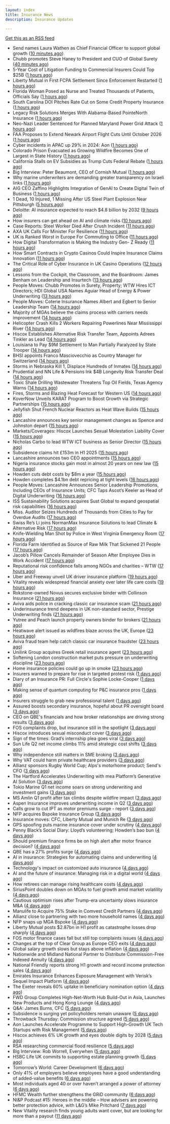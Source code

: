 ```yaml
---
layout: index
title: Insurance News
description: Insurance Updates

---
```


[Get this as an RSS feed](/insurance.rss)

<!-- news_marker starts -->
- Send names Laura Wathen as Chief Financial Officer to support global growth ([10 minutes ago](https://www.reinsurancene.ws/send-names-laura-wathen-as-chief-financial-officer-to-support-global-growth/))
- Chubb promotes Steve Haney to President and CUO of Global Surety ([40 minutes ago](https://www.reinsurancene.ws/chubb-promotes-steve-haney-to-president-and-cuo-of-global-surety/))
- 5-Year Cost of Litigation Funding to Commercial Insurers Could Top $25B ([1 hours ago](https://www.insurancejournal.com/news/national/2025/08/12/835334.htm))
- Liberty Mutual in First FCPA Settlement Since Enforcement Restarted ([1 hours ago](https://www.insurancejournal.com/news/national/2025/08/12/835328.htm))
- Florida Woman Posed as Nurse and Treated Thousands of Patients, Officials Say ([1 hours ago](https://www.insurancejournal.com/news/southeast/2025/08/12/835185.htm))
- South Carolina DOI Pitches Rate Cut on Some Credit Property Insurance ([1 hours ago](https://www.insurancejournal.com/news/southeast/2025/08/12/835286.htm))
- Legacy Risk Solutions Merges With Alabama-Based PointeNorth Insurance ([1 hours ago](https://www.insurancejournal.com/news/southeast/2025/08/12/835221.htm))
- Neo-Nazi Leader Sentenced for Planned Maryland Power Grid Attack ([1 hours ago](https://www.insurancejournal.com/news/east/2025/08/12/835275.htm))
- FAA Proposes to Extend Newark Airport Flight Cuts Until October 2026 ([1 hours ago](https://www.insurancejournal.com/news/east/2025/08/12/835278.htm))
- Cyber incidents in APAC up 29% in 2024: Aon ([1 hours ago](https://www.reinsurancene.ws/cyber-incidents-in-apac-up-29-in-2024-aon/))
- Colorado Prison Evacuated as Growing Wildfire Becomes One of Largest in State History ([1 hours ago](https://www.insurancejournal.com/news/west/2025/08/12/835345.htm))
- California Stalls on EV Subsidies as Trump Cuts Federal Rebate ([1 hours ago](https://www.insurancejournal.com/news/west/2025/08/12/835324.htm))
- Big Interview: Peter Beaumont, CEO of Cornish Mutual ([1 hours ago](https://www.postonline.co.uk/commercial/7957996/big-interview-peter-beaumont-ceo-of-cornish-mutual))
- Why marine underwriters are demanding greater transparency on Israeli links ([1 hours ago](https://www.postonline.co.uk/lloyd%E2%80%99slondon/7958862/why-marine-underwriters-are-demanding-greater-transparency-on-israeli-links))
- AIG CEO Zaffino Highlights Integration of GenAI to Create Digital Twin of Business ([1 hours ago](https://www.insurancejournal.com/news/national/2025/08/12/835219.htm))
- 1 Dead, 10 Injured, 1 Missing After US Steel Plant Explosion Near Pittsburgh ([5 hours ago](https://www.insurancejournal.com/news/east/2025/08/11/835339.htm))
- Deloitte: AI insurance expected to reach $4.8 billion by 2032 ([9 hours ago](https://www.dig-in.com/news/deloitte-ai-insurance-expected-to-reach-4-8-billion-by-2032))
- How insurers can get ahead on AI and climate risks ([10 hours ago](https://www.dig-in.com/news/how-insurers-can-get-ahead-on-ai-and-climate-risks))
- Case Reports: Steel Worker Died After Crush Incident ([11 hours ago](https://insurance-edge.net/2025/08/11/case-reports-steel-worker-died-after-crush-incident/))
- AXA UK Calls For Minister For Resilience ([11 hours ago](https://insurance-edge.net/2025/08/11/axa-uk-calls-for-minister-for-resilience/))
- UK is Ranked Worst in Europe For Commuting to Office ([11 hours ago](https://insurance-edge.net/2025/08/11/uk-is-ranked-worst-in-europe-for-commuting-to-office/))
- How Digital Transformation is Making the Industry Gen- Z Ready ([11 hours ago](https://insurance-edge.net/2025/08/11/how-digital-transformation-is-making-the-industry-gen-z-ready/))
- How Smart Contracts in Crypto Casinos Could Inspire Insurance Claims Innovation ([11 hours ago](https://insurance-edge.net/2025/08/11/how-smart-contracts-in-crypto-casinos-could-inspire-insurance-claims-innovation/))
- The Critical Role of Cyber Insurance in UK Casino Operations ([12 hours ago](https://insurance-edge.net/2025/08/11/the-critical-role-of-cyber-insurance-in-uk-casino-operations/))
- Lessons from the Cockpit, the Classroom, and the Boardroom: James Benham on Leadership and Insurtech ([13 hours ago](https://www.insurtechinsights.com/lessons-from-the-cockpit-the-classroom-and-the-boardroom-james-benham-on-leadership-and-insurtech/))
- People Moves: Chubb Promotes in Surety, Property; WTW Hires ICT Directors; HDI Global USA Names Aguiar Head of Energy & Power Underwriting ([13 hours ago](https://www.insurancejournal.com/news/national/2025/08/11/835252.htm))
- People Moves: Coterie Insurance Names Albert and Egbert to Senior Leadership Team ([14 hours ago](https://www.insurancejournal.com/news/midwest/2025/08/11/835265.htm))
- Majority of MGAs believe the claims process with carriers needs improvement ([14 hours ago](https://www.reinsurancene.ws/majority-of-mgas-believe-the-claims-process-with-carriers-needs-improvement/))
- Helicopter Crash Kills 2 Workers Repairing Powerlines Near Mississippi River ([14 hours ago](https://www.insurancejournal.com/news/midwest/2025/08/11/835246.htm))
- Hiscox Establishes Alternative Risk Transfer Team, Appoints Adrees Tinkler as Lead ([14 hours ago](https://www.insurtechinsights.com/hiscox-establishes-alternative-risk-transfer-team-appoints-adrees-tinkler-as-lead/))
- Louisiana to Pay $9M Settlement to Man Partially Paralyzed by State Trooper ([14 hours ago](https://www.insurancejournal.com/news/southcentral/2025/08/11/835242.htm))
- BHSI appoints Franco Masciovecchio as Country Manager for Switzerland ([14 hours ago](https://www.reinsurancene.ws/bhsi-appoints-franco-masciovecchio-as-country-manager-for-switzerland/))
- Storms in Nebraska Kill 1, Displace Hundreds of Inmates ([14 hours ago](https://www.insurancejournal.com/news/midwest/2025/08/11/835239.htm))
- Prudential and NN Life & Pensions Ink $4B Longevity Risk Transfer Deal ([14 hours ago](https://www.insurtechinsights.com/prudential-and-nn-life-pensions-ink-4b-longevity-risk-transfer-deal/))
- Toxic Shale Drilling Wastewater Threatens Top Oil Fields, Texas Agency Warns ([14 hours ago](https://www.insurancejournal.com/news/southcentral/2025/08/11/835233.htm))
- Fires, Storms and Blazing Heat Forecast for Western US ([14 hours ago](https://www.insurancejournal.com/news/west/2025/08/11/835229.htm))
- KoverNow Unveils KARAT Program to Boost Growth via Strategic Partnerships ([15 hours ago](https://www.insurtechinsights.com/kovernow-unveils-karat-program-to-boost-growth-via-strategic-partnerships/))
- Jellyfish Shut French Nuclear Reactors as Heat Wave Builds ([15 hours ago](https://www.insurancejournal.com/news/international/2025/08/11/835225.htm))
- Lancashire announces key senior management changes as Spence and Johnston depart ([15 hours ago](https://www.reinsurancene.ws/lancashire-announces-key-senior-management-changes-as-spence-and-johnston-depart/))
- Markets/Coverages: Hiscox Launches Sexual Molestation Liability Cover ([15 hours ago](https://www.insurancejournal.com/news/international/2025/08/11/835215.htm))
- Nicholas Carbo to lead WTW ICT business as Senior Director ([15 hours ago](https://www.reinsurancene.ws/nicholas-carbo-to-lead-wtw-ict-business-as-senior-director/))
- Subsidence claims hit £153m in H1 2025 ([15 hours ago](https://www.postonline.co.uk/claims/7958872/subsidence-claims-hit-%C2%A3153m-in-h1-2025))
- Lancashire announces two CEO appointments ([15 hours ago](https://www.postonline.co.uk/lloyd%E2%80%99slondon/7958870/lancashire-announces-two-ceo-appointments))
- Nigeria insurance stocks gain most in almost 20 years on new law ([15 hours ago](https://www.dig-in.com/articles/nigeria-insurance-stocks-gain-most-20-years-on-new-law))
- Howden cuts debt costs by $8m a year ([15 hours ago](https://www.postonline.co.uk/news/7958871/howden-cuts-debt-costs-by-8m-a-year))
- Howden completes $4.1bn debt repricing at tight levels ([16 hours ago](https://www.reinsurancene.ws/howden-completes-4-1bn-debt-repricing-at-tight-levels/))
- People Moves: Lancashire Announces Senior Leadership Promotions, Including CEOs of Insurance Units; CFC Taps Ascot’s Keeler as Head of Digital Underwriting ([16 hours ago](https://www.insurancejournal.com/news/international/2025/08/11/835191.htm))
- ISS Sustainability Solutions acquires Sust Global to expand geospatial risk capabilities ([16 hours ago](https://www.reinsurancene.ws/iss-sustainability-solutions-acquires-sust-global-to-expand-geospatial-risk-capabilities/))
- Miss. Auditor Seizes Hundreds of Thousands from Cities to Pay for Overdue Audits ([17 hours ago](https://www.insurancejournal.com/news/southeast/2025/08/11/835181.htm))
- Swiss Re’s Li joins NormanMax Insurance Solutions to lead Climate & Alternative Risk ([17 hours ago](https://www.reinsurancene.ws/swiss-res-li-joins-normanmax-insurance-solutions-to-lead-climate-alternative-risk/))
- Knife-Wielding Man Shot by Police in West Virginia Emergency Room ([17 hours ago](https://www.insurancejournal.com/news/southeast/2025/08/11/835178.htm))
- Florida Farm Identified as Source of Raw Milk That Sickened 21 People ([17 hours ago](https://www.insurancejournal.com/news/southeast/2025/08/11/835170.htm))
- Jacob’s Pillow Cancels Remainder of Season After Employee Dies in Work Accident ([17 hours ago](https://www.insurancejournal.com/news/east/2025/08/11/835168.htm))
- Reputational risk confidence falls among NGOs and charities – WTW ([17 hours ago](https://www.insurancebusinessmag.com/uk/news/non-profits/reputational-risk-confidence-falls-among-ngos-and-charities--wtw-545741.aspx))
- Uber and Freeway unveil UK driver insurance platform ([19 hours ago](https://www.postonline.co.uk/personal/7958864/uber-and-freeway-unveil-uk-driver-insurance-platform))
- Vitality reveals widespread financial anxiety over later life care costs ([19 hours ago](https://ifamagazine.com/vitality-reveals-widespread-financial-anxiety-over-later-life-care-costs/))
- Rokstone-owned Novus secures exclusive binder with Collinson Insurance ([21 hours ago](https://www.insurancebusinessmag.com/uk/news/breaking-news/rokstoneowned-novus-secures-exclusive-binder-with-collinson-insurance-545690.aspx))
- Aviva aids police in cracking classic car insurance scam ([21 hours ago](https://www.postonline.co.uk/claims/7958866/aviva-aids-police-in-cracking-classic-car-insurance-scam))
- Underinsurance trend deepens in UK non-standard sector, Prestige Underwriting finds ([21 hours ago](https://www.insurancebusinessmag.com/uk/news/breaking-news/underinsurance-trend-deepens-in-uk-nonstandard-sector-prestige-underwriting-finds-545681.aspx))
- Yutree and Peach launch property owners binder for brokers ([21 hours ago](https://www.insurancebusinessmag.com/uk/news/property-insurance/yutree-and-peach-launch-property-owners-binder-for-brokers-545680.aspx))
- Heatwave alert issued as wildfires blaze across the UK, Europe ([23 hours ago](https://www.insurancebusinessmag.com/uk/news/catastrophe/heatwave-alert-issued-as-wildfires-blaze-across-the-uk-europe-545668.aspx))
- Aviva fraud team help catch classic car insurance fraudster ([23 hours ago](https://www.insurancebusinessmag.com/uk/news/auto-motor/aviva-fraud-team-help-catch-classic-car-insurance-fraudster-545667.aspx))
- Unilink Group acquires Greek retail insurance agent ([23 hours ago](https://www.insurancebusinessmag.com/uk/news/breaking-news/unilink-group-acquires-greek-retail-insurance-agent-545666.aspx))
- Softening London construction market puts pressure on underwriting discipline ([23 hours ago](https://www.insurancebusinessmag.com/uk/news/construction-engineering/softening-london-construction-market-puts-pressure-on-underwriting-discipline-545665.aspx))
- Home insurance policies could go up in smoke ([23 hours ago](https://www.insurancebusinessmag.com/uk/news/property-insurance/home-insurance-policies-could-go-up-in-smoke-545663.aspx))
- Insurers warned to prepare for rise in targeted protest risk ([1 days ago](https://www.postonline.co.uk/risk-management/7958207/insurers-warned-to-prepare-for-rise-in-targeted-protest-risk))
- Diary of an Insurance PR: Full Circle's Sophie Locke-Cooper ([1 days ago](https://www.postonline.co.uk/people/7957975/diary-of-an-insurance-pr-full-circles-sophie-locke-cooper))
- Making sense of quantum computing for P&C insurance pros ([1 days ago](https://www.dig-in.com/opinion/making-sense-of-quantum-computing-for-p-c-insurance-pros))
- Insurers struggle to grab new professional talent ([1 days ago](https://www.dig-in.com/news/insurers-struggle-to-grab-new-professional-talent))
- Assured boosts secondary insurance, hopeful about PR oversight board ([3 days ago](https://www.dig-in.com/news/assured-boosts-secondary-insurance-hopeful-about-pr-oversight-board))
- CEO on QBE's financials and how broker relationships are driving strong results ([3 days ago](https://www.insurancebusinessmag.com/uk/news/breaking-news/ceo-on-qbes-financials-and-how-broker-relationships-are-driving-strong-results-545610.aspx))
- FOS complaints drop, but insurance still in the spotlight ([3 days ago](https://www.insurancebusinessmag.com/uk/news/breaking-news/fos-complaints-drop-but-insurance-still-in-the-spotlight-545600.aspx))
- Hiscox introduces sexual misconduct cover ([3 days ago](https://www.postonline.co.uk/commercial/7958861/hiscox-introduces-sexual-misconduct-cover))
- Sign of the times: Grad’s internship plea goes viral ([3 days ago](https://www.postonline.co.uk/news/7958858/sign-of-the-times-grad%E2%80%99s-internship-plea-goes-viral))
- Sun Life Q2 net income climbs 11% amid strategic cost shifts ([3 days ago](https://www.insurancebusinessmag.com/uk/news/breaking-news/sun-life-q2-net-income-climbs-11-amid-strategic-cost-shifts-545533.aspx))
- Why independence still matters in SME broking ([3 days ago](https://www.insurancebusinessmag.com/uk/news/breaking-news/why-independence-still-matters-in-sme-broking-545531.aspx))
- Why VAT could harm private healthcare providers ([3 days ago](https://ifamagazine.com/why-vat-could-harm-private-healthcare-providers/))
- Allianz sponsors Rugby World Cup; Alps's motorhome product; Send's CFO ([3 days ago](https://www.postonline.co.uk/news/7958853/allianz-sponsors-rugby-world-cup-alpss-motorhome-product-sends-cfo))
- The Hartford Accelerates Underwriting with mea Platform’s Generative AI Solution ([3 days ago](https://www.insurtechinsights.com/the-hartford-accelerates-underwriting-with-mea-platforms-generative-ai-solution/))
- Tokio Marine Q1 net income soars on strong underwriting and investment gains ([3 days ago](https://www.insurancebusinessmag.com/uk/news/breaking-news/tokio-marine-q1-net-income-soars-on-strong-underwriting-and-investment-gains-545506.aspx))
- MS Amlin Q1 profit after tax climbs despite wildfire impact ([3 days ago](https://www.insurancebusinessmag.com/uk/news/breaking-news/ms-amlin-q1-profit-after-tax-climbs-despite-wildfire-impact-545503.aspx))
- Aspen Insurance improves underwriting income in Q2 ([3 days ago](https://www.insurancebusinessmag.com/uk/news/breaking-news/aspen-insurance-improves-underwriting-income-in-q2-545500.aspx))
- Calls grow to cut IPT as motor premiums surge - report ([3 days ago](https://www.insurancebusinessmag.com/uk/news/auto-motor/calls-grow-to-cut-ipt-as-motor-premiums-surge--report-545497.aspx))
- NFP acquires Bspoke Insurance Group ([3 days ago](https://www.insurancebusinessmag.com/uk/news/breaking-news/nfp-acquires-bspoke-insurance-group-545496.aspx))
- Insurance moves: CFC, Liberty Mutual and Munich Re ([3 days ago](https://www.insurancebusinessmag.com/uk/news/breaking-news/insurance-moves-cfc-liberty-mutual-and-munich-re-545495.aspx))
- GPS spoofing puts marine insurance cover under scrutiny ([4 days ago](https://www.insurancebusinessmag.com/uk/news/marine/gps-spoofing-puts-marine-insurance-cover-under-scrutiny-545493.aspx))
- Penny Black’s Social Diary: Lloyd’s volunteering; Howden’s bao bun ([4 days ago](https://www.postonline.co.uk/people/7958082/penny-black%E2%80%99s-social-diary-lloyd%E2%80%99s-volunteering-howden%E2%80%99s-bao-bun))
- Should premium finance firms be on high alert after motor finance decision? ([4 days ago](https://www.postonline.co.uk/regulation/7958311/should-premium-finance-firms-be-on-high-alert-after-motor-finance-decision))
- QBE has a 27% profits surge ([4 days ago](https://www.insurancebusinessmag.com/uk/news/breaking-news/qbe-has-a-27-profits-surge-545459.aspx))
- AI in insurance: Strategies for automating claims and underwriting ([4 days ago](https://www.dig-in.com/opinion/strategies-for-automating-claims-and-underwriting-with-ai))
- Technology's impact on customized auto insurance ([4 days ago](https://www.dig-in.com/opinion/how-telematics-will-customize-auto-insurance))
- AI and the future of insurance: Managing risk in a digital world ([4 days ago](https://www.dig-in.com/opinion/using-ai-to-manage-risk-in-a-digital-world))
- How retirees can manage rising healthcare costs ([4 days ago](https://www.dig-in.com/news/fidelity-retiree-health-care-costs-on-the-rise))
- SiriusPoint doubles down on MGAs to fuel growth amid market volatility ([4 days ago](https://www.insurancebusinessmag.com/uk/news/breaking-news/siriuspoint-doubles-down-on-mgas-to-fuel-growth-amid-market-volatility-545405.aspx))
- Cautious optimism rises after Trump-era uncertainty slows insurance M&A ([4 days ago](https://www.insurancebusinessmag.com/uk/news/breaking-news/cautious-optimism-rises-after-trumpera-uncertainty-slows-insurance-manda-545403.aspx))
- Manulife to Acquire 75% Stake in Comvest Credit Partners ([4 days ago](https://www.insurtechinsights.com/manulife-to-acquire-75-stake-in-comvest-credit-partners/))
- Allianz close to partnering with two more household names ([4 days ago](https://www.postonline.co.uk/news/7958857/allianz-close-to-partnering-with-two-more-household-names))
- NFP snaps up MGA Bspoke ([4 days ago](https://www.postonline.co.uk/news/7958856/nfp-snaps-up-mga-bspoke))
- Liberty Mutual posts $2.87bn in H1 profit as catastrophe losses drop sharply ([4 days ago](https://www.insurancebusinessmag.com/uk/news/breaking-news/liberty-mutual-posts-2-87bn-in-h1-profit-as-catastrophe-losses-drop-sharply-545370.aspx))
- FOS motor finance cases fall but still top complaints issues ([4 days ago](https://www.postonline.co.uk/personal/7958855/fos-motor-finance-cases-fall-but-still-top-complaints-issues))
- Changes at the top of Clear Group as Europe CEO exits ([4 days ago](https://www.postonline.co.uk/news/7958854/changes-at-the-top-of-clear-group-as-europe-ceo-exits))
- Global salary growth slows but stays above inflation ([4 days ago](https://www.insurancebusinessmag.com/uk/news/breaking-news/global-salary-growth-slows-but-stays-above-inflation-545395.aspx))
- Nationwide and Midland National Partner to Distribute Commission-Free Indexed Annuity ([4 days ago](https://www.insurtechinsights.com/nationwide-and-midland-national-partner-to-distribute-commission-free-indexed-annuity/))
- National Friendly reports strong H1 growth and record income protection sales ([4 days ago](https://ifamagazine.com/national-friendly-reports-strong-h1-growth-and-record-income-protection-sales/))
- Emirates Insurance Enhances Exposure Management with Verisk’s Sequel Impact Platform ([4 days ago](https://www.insurtechinsights.com/emirates-insurance-enhances-exposure-management-with-verisks-sequel-impact-platform/))
- The Exeter reveals 60% uptake in beneficiary nomination option ([4 days ago](https://ifamagazine.com/the-exeter-reveals-60-uptake-in-beneficiary-nomination-option/))
- FWD Group Completes High-Net-Worth Hub Build-Out in Asia, Launches New Products and Hong Kong Lounge ([4 days ago](https://www.insurtechinsights.com/fwd-group-completes-high-net-worth-hub-build-out-in-asia-launches-new-products-and-hong-kong-lounge/))
- Q&A: James Burns, CFC ([5 days ago](https://www.postonline.co.uk/technology/7957874/qa-james-burns-cfc))
- Subsidence is surging yet policyholders remain unaware ([5 days ago](https://www.postonline.co.uk/claims/7958244/subsidence-is-surging-yet-policyholders-remain-unaware))
- Throwback Thursday: Commission structure agreed ([5 days ago](https://www.postonline.co.uk/broker/7956760/throwback-thursday-commission-structure-agreed))
- Aon Launches Accelerate Programme to Support High-Growth UK Tech Startups with Risk Management ([5 days ago](https://www.insurtechinsights.com/aon-launches-accelerate-programme-to-support-high-growth-uk-tech-startups-with-risk-management/))
- Hiscox achieves 6% UK growth and eyes double digits by 2028 ([5 days ago](https://www.postonline.co.uk/commercial/7958852/hiscox-achieves-6-uk-growth-and-eyes-double-digits-by-2028))
- RSA researching commercial flood resilience ([5 days ago](https://www.postonline.co.uk/commercial/7958851/rsa-researching-commercial-flood-resilience))
- Big Interview: Rob Worrell, Everywhen ([5 days ago](https://www.postonline.co.uk/broker/7958100/big-interview-rob-worrell-everywhen))
- HSBC Life UK commits to supporting estate planning growth ([5 days ago](https://ifamagazine.com/hsbc-life-uk-commits-to-supporting-estate-planning-growth/))
- Tomorrow’s World: Career Development ([6 days ago](https://www.postonline.co.uk/people/7958152/tomorrow%E2%80%99s-world-career-development))
- Only 41% of employers believe employees have a good understanding of added-value benefits ([6 days ago](https://ifamagazine.com/only-41-of-employers-believe-employees-have-a-good-understanding-of-added-value-benefits/))
- Most individuals aged 40 or over haven’t arranged a power of attorney ([6 days ago](https://ifamagazine.com/most-individuals-aged-40-or-over-havent-arranged-a-power-of-attorney/))
- HFMC Wealth further strengthens the GRiD community ([6 days ago](https://ifamagazine.com/hfmc-wealth-further-strengthens-the-grid-community/))
- NI&P Podcast #15: Heroes in the middle – How advisers are powering better protection advice, with L&G’s Mike Pritchard ([7 days ago](https://ifamagazine.com/nip-podcast-15-heroes-in-the-middle-how-advisers-are-powering-better-protection-advice-with-lgs-mike-pritchard/))
- New Vitality research finds young adults want cover, but are looking for more than a payout ([11 days ago](https://ifamagazine.com/new-vitality-research-finds-young-adults-want-cover-but-are-looking-for-more-than-a-payout/))

<!-- news_marker ends -->